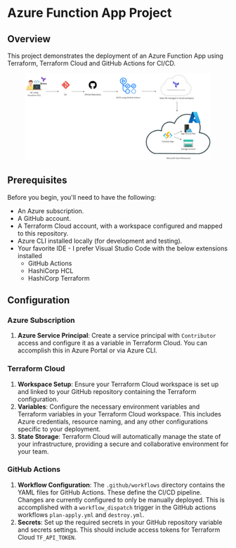 # Azure Function App Project

## Overview

This project demonstrates the deployment of an Azure Function App using Terraform, Terraform Cloud and GitHub Actions for CI/CD. 


<figure>
    <a href="/assets/GitHub_Terraform_Azure.jpg"><img src="/assets/GitHub_Terraform_Azure.jpg"></a>
</figure>

## Prerequisites

Before you begin, you'll need to have the following:

- An Azure subscription.
- A GitHub account.
- A Terraform Cloud account, with a workspace configured and mapped to this repository.
- Azure CLI installed locally (for development and testing).
- Your favorite IDE - I prefer Visual Studio Code with the below extensions installed
    - GitHub Actions
    - HashiCorp HCL 
    - HashiCorp Terraform


## Configuration

### Azure Subscription
1. **Azure Service Principal**: Create a service principal with `Contributor` access and configure it as a variable in Terraform Cloud. You can accomplish this in Azure Portal or via Azure CLI.

### Terraform Cloud

1. **Workspace Setup**: Ensure your Terraform Cloud workspace is set up and linked to your GitHub repository containing the Terraform configuration.
2. **Variables**: Configure the necessary environment variables and Terraform variables in your Terraform Cloud workspace. This includes Azure credentials, resource naming, and any other configurations specific to your deployment.
3. **State Storage**: Terraform Cloud will automatically manage the state of your infrastructure, providing a secure and collaborative environment for your team.

### GitHub Actions

1. **Workflow Configuration**: The `.github/workflows` directory contains the YAML files for GitHub Actions. These define the CI/CD pipeline. Changes are currently configured to only be manually deployed.  This is accomplished with a `workflow_dispatch` trigger in the GitHub actions workflows `plan-apply.yml` and `destroy.yml`. 
2. **Secrets**: Set up the required secrets in your GitHub repository variable and secrets settings. This should include access tokens for Terraform Cloud `TF_API_TOKEN`.
